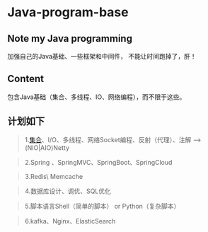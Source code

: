 # Java-program-base
Note my Java programming
---------------------------------------
加强自己的Java基础、一些框架和中间件，
不能让时间跑掉了，肝！

## Content
包含Java基础（集合、多线程、IO、网络编程），而不限于这些。

## 计划如下
>1.[集合](/src/com/glod/collect)、I/O、多线程、网络Socket编程、反射（代理）、注解 —> (NIO|AIO)Netty 

>2.Spring 、SpringMVC、SpringBoot、SpringCloud

>3.Redis\ Memcache

>4.数据库设计、调优、SQL优化

>5.脚本语言Shell（简单的脚本） or Python（复杂脚本）

>6.kafka、Nginx、ElasticSearch
